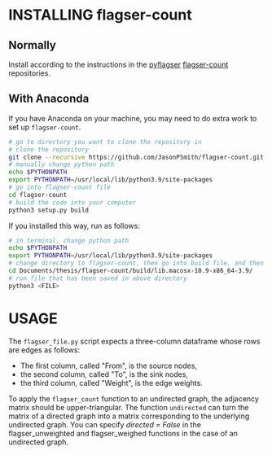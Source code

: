 # INSTALLING flagser-count

## Normally

Install according to the instructions in the [pyflagser](https://github.com/giotto-ai/pyflagser) [flagser-count](https://github.com/JasonPSmith/flagser-count) repositories.

## With Anaconda

If you have Anaconda on your machine, you may need to do extra work to set up `flagser-count`.

```sh
# go to directory you want to clone the repository in
# clone the repository 
git clone --recursive https://github.com/JasonPSmith/flagser-count.git
# manually change python path 
echo $PYTHONPATH
export PYTHONPATH=/usr/local/lib/python3.9/site-packages
# go into flagser-count file
cd flagser-count
# build the code into your computer
python3 setup.py build
```

If you installed this way, run as follows:

```sh
# in terminal, change python path
echo $PYTHONPATH
export PYTHONPATH=/usr/local/lib/python3.9/site-packages
# change directory to flagser-count, then go into build file, and then into lib file.  For example:
cd Documents/thesis/flagser-count/build/lib.macosx-10.9-x86_64-3.9/
# run file that has been saved in above directory
python3 <FILE>
```


# USAGE

The `flagser_file.py` script expects a three-column dataframe whose rows are edges as follows:

- The first column, called "From", is the source nodes,
- the second column, called "To", is the sink nodes,
- the third column, called "Weight", is the edge weights.

To apply the `flagser_count` function to an undirected graph, the adjacency matrix should be upper-triangular. The function `undirected` can turn the matrix of a directed graph into a matrix corresponding to the underlying undirected graph. You can specify *directed = False* in the flagser_unweighted and flagser_weighed functions in the case of an undirected graph.